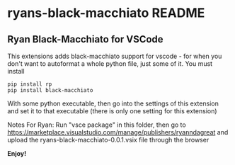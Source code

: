 # ryans-black-macchiato README

## Ryan Black-Macchiato for VSCode

This extensions adds black-macchiato support for vscode - for when you don't want to autoformat a whole python file, just some of it.
You must install
```
pip install rp
pip install black-macchiato
```
With some python executable, then go into the settings of this extension and set it to that executable (there is only one setting for this extension)

Notes For Ryan:
Run "vsce package" in this folder, then go to https://marketplace.visualstudio.com/manage/publishers/ryanndagreat and upload the ryans-black-macchiato-0.0.1.vsix file through the browser

**Enjoy!**
